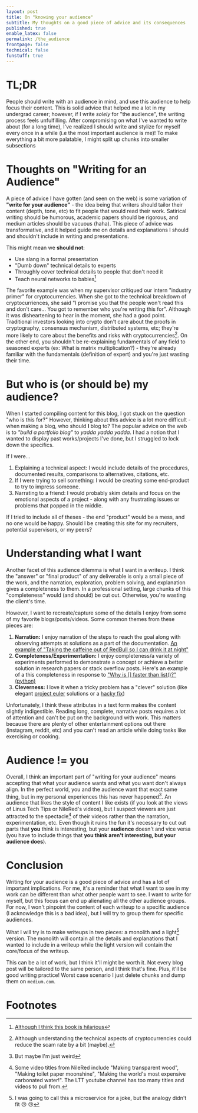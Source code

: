 ```yaml
---
layout: post
title: On "knowing your audience" 
subtitle: My thoughts on a good piece of advice and its consequences
published: true
enable_latex: false
permalink: /the_audience
frontpage: false
technical: false
funstuff: true
---
```


# TL;DR
People should write with an audience in mind, and use this audience to help focus their content. This is solid advice that helped me a lot in my undergrad career; however, if I write *solely* for "the audience", the writing process feels unfulfilling. After compromising on what I've wanted to write about (for a long time), I've realized I should write and stylize for myself every once in a while (i.e the most important audience is me)! To make everything a bit more palatable, I might split up chunks into smaller subsections 

<!-- Although this process isn't exactly recruiter/resume friendly...*  -->

# Thoughts on "Writing for an Audience"
A piece of advice I have gotten (and seen on the web) is some variation of **"write for your audience"** - the idea being that writers should tailor their content (depth, tone, etc) to fit people that would read their work. Satirical writing should be humorous, academic papers should be rigorous, and medium articles should be vacuous (haha). This piece of advice was transformative, and it helped guide me on details and explanations I should and shouldn't include in writing and presentations. 

This might mean we **should not**:
- Use slang in a formal presentation
- "Dumb down" technical details to experts
- Throughly cover technical details to people that don't need it
- Teach neural networks to babies[^1]

[^1]: [Although I think this book is hilarious](https://www.amazon.com/Neural-Networks-Babies-Baby-University/dp/1492671207/ref=pd_bxgy_img_2/136-5004900-0534036?_encoding=UTF8&pd_rd_i=1492671207&pd_rd_r=c5b3d8a8-4571-47de-b073-840695ef5816&pd_rd_w=z2ALT&pd_rd_wg=svEVV&pf_rd_p=ce6c479b-ef53-49a6-845b-bbbf35c28dd3&pf_rd_r=HR6KM5S0WD8S80KRJ4H9&psc=1&refRID=HR6KM5S0WD8S80KRJ4H9)

The favorite example was when my supervisor critiqued our intern "industry primer" for cryptocurrencies. When she got to the technical breakdown of cryptocurriences, she said "I promise you that the people won't read this and don't care... You got to remember who you're writing this for". Although it was disheartening to hear in the moment, she had a good point. Traditional investors looking into crypto don't care about the proofs in cryptography, consensus mechanism, distributed systems, etc; they're more likely to care about the benefits and risks  with cryptocurrencies[^2]. On the other end, you shouldn't be re-explaining fundamentals of any field to seasoned experts (ex: What is matrix multiplication?) - they're already familiar with the fundamentals (definition of expert) and you're just wasting their time. 

[^2]: Although understanding the technical aspects of cryptocurrencies could reduce the scam rate by a bit (maybe). 

# But who is (or should be) my audience?
When I started compiling content for this blog, I got stuck on the question "who is this for?" However, thinking about this advice is a lot more difficult - when making a blog, who should **I** blog to? The popular advice on the web is to *"build a portfolio blog"* to *yadda yadda yadda*. I had a notion that I wanted to display past works/projects I've done, but I struggled to lock down the specifics. 

If I were...
1) Explaining a technical aspect: I would include details of the procedures, documented results, comparisons to alternatives, citations, etc. 
2) If I were trying to sell something: I would be creating some end-product to try to impress someone.  
3) Narrating to a friend: I would probably skim details and focus on the emotional aspects of a project - along with any frustrating issues or problems that popped in the middle.

If I tried to include all of theses - the end "product" would be a mess, and no one would be happy. Should I be creating this site for my recruiters, potential supervisors, or my peers?

# Understanding what I want
Another facet of this audience dilemma is what **I** want in a writeup. I think the "answer" or "final product" of any deliverable is only a small piece of the work, and the narration, exploration, problem solving, and explanation gives a completeness to them. In a professional setting, large chunks of this "completeness" would (and should) be cut out. Otherwise, you're wasting the client's time. 

However, I want to recreate/capture some of the details I enjoy from some of my favorite blogs/posts/videos. Some common themes from these pieces are:
1) **Narration:** I enjoy narration of the steps to reach the goal along with observing attempts at solutions as a part of the documentation. [An example of "Taking the caffeine out of RedBull so I can drink it at night"](https://www.youtube.com/watch?v=oY8tz1paj6o) 
2) **Completeness/Experimentation:** I enjoy completeness/a variety of experiments performed to demonstrate a concept or achieve a better solution in research papers or stack overflow posts. Here's an example of a this completeness in response to ["Why is [] faster than list()?" (python)](https://stackoverflow.com/questions/30216000/why-is-faster-than-list)
3) **Cleverness:** I love it when a tricky problem has a "clever" solution (like elegant [project euler](https://projecteuler.net) solutions or a [hacky fix](https://www.youtube.com/watch?v=lIFE7h3m40U))

Unfortunately, I think these attributes in a text form makes the content slightly indigestible. Reading long, complete, narrative posts requires a lot of attention and can't be put on the background with work. This matters because there are plenty of other entertainment options out there (instagram, reddit, etc) and you can't read an article while doing tasks like exercising or cooking.

# Audience != you 
Overall, I think an important part of "writing for your audience" means accepting that what your audience wants and what you want don't always align. In the perfect world, you and the audience want that exact same thing, but in my personal experiences this has never happened[^3]. An audience that likes the style of content I like exists (if you look at the views of Linus Tech Tips or NileRed's videos), but I suspect viewers are just attracted to the spectacle[^4] of their videos rather than the narration, experimentation, etc. Even though it ruins the fun it's necessary to cut out parts that **you** think is interesting, but your **audience** doesn't and vice versa (you have to include things that **you think aren't interesting, but your audience does**). 

[^3]: But maybe I'm just weird
[^4]: Some video titles from NileRed include "Making transparent wood", "Making toilet paper moonshine", "Making the world's most expensive carbonated water!". The LTT youtube channel has too many titles and videos to pull from.


# Conclusion
Writing for your audience is a good piece of advice and has a lot of important implications. For me, it's a reminder that what I want to see in my work can be different than what other people want to see. I want to write for myself, but this focus can end up alienating all the other audience groups. For now, I won't pinpoint the content of each writeup to a specific audience (I acknowledge this is a bad idea), but I will try to group them for specific audiences. 

What I will try is to make writeups in two pieces: a monolith and a light[^5] version. The monolith will contain all the details and explanations that I wanted to include in a writeup while the light version will contain the core/focus of the writeup. 

This can be a lot of work, but I think it'll might be worth it. Not every blog post will be tailored to the same person, and I think that's fine. Plus, it'll be good writing practice! Worst case scenario I just delete chunks and dump them on `medium.com`. 

[^5]: I was going to call this a microservice for a joke, but the analogy didn't fit :cry: :cry:

# Footnotes